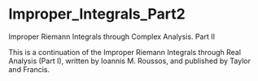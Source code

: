 # Improper_Integrals_Part2
Improper Riemann Integrals through Complex Analysis. Part II

This is a continuation of the Improper Riemann Integrals through Real Analysis (Part I), written by Ioannis M. Roussos, and published by Taylor and Francis.
